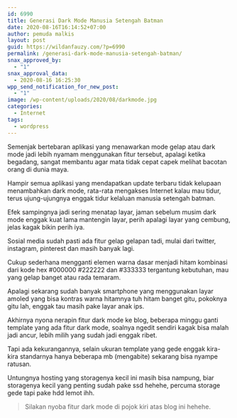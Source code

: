 ```yaml
---
id: 6990
title: Generasi Dark Mode Manusia Setengah Batman
date: 2020-08-16T16:14:52+07:00
author: pemuda malkis
layout: post
guid: https://wildanfauzy.com/?p=6990
permalink: /generasi-dark-mode-manusia-setengah-batman/
snax_approved_by:
  - "1"
snax_approval_data:
  - 2020-08-16 16:25:30
wpp_send_notification_for_new_post:
  - "1"
image: /wp-content/uploads/2020/08/darkmode.jpg
categories:
  - Internet
tags:
  - wordpress
---
```

Semenjak bertebaran aplikasi yang menawarkan mode gelap atau dark mode jadi lebih nyamam menggunakan fitur tersebut, apalagi ketika begadang, sangat membantu agar mata tidak cepat capek melihat bacotan orang di dunia maya.

Hampir semua aplikasi yang mendapatkan update terbaru tidak kelupaan menambahkan dark mode, rata-rata mengakses Internet kalau mau tidur, terus ujung-ujungnya enggak tidur kelaluan manusia setengah batman.

Efek sampingnya jadi sering menatap layar, jaman sebelum musim dark mode enggak kuat lama mantengin layar, perih apalagi layar yang cembung, jelas kagak bikin perih iya.

Sosial media sudah pasti ada fitur gelap gelapan tadi, mulai dari twitter, instagram, pinterest dan masih banyak lagi.

Cukup sederhana mengganti elemen warna dasar menjadi hitam kombinasi dari kode hex #000000 #222222 dan #333333 tergantung kebutuhan, mau yang gelap banget atau rada temaram.

Apalagi sekarang sudah banyak smartphone yang menggunakan layar amoled yang bisa kontras warna hitamnya tuh hitam banget gitu, pokoknya gitu lah, enggak tau masih pake layar anak ips.

Akhirnya nyona nerapin fitur dark mode ke blog, beberapa minggu ganti template yang ada fitur dark mode, soalnya ngedit sendiri kagak bisa malah jadi ancur, lebih milih yang sudah jadi enggak ribet.

Tapi ada kekurangannya, selain ukuran template yang gede enggak kira-kira standarnya hanya beberapa mb (mengabite) sekarang bisa nyampe ratusan.

Untungnya hosting yang storagenya kecil ini masih bisa nampung, biar storagenya kecil yang penting sudah pake ssd hehehe, percuma storage gede tapi pake hdd lemot ihh.

<blockquote class="wp-block-quote">
  <p>
    Silakan nyoba fitur dark mode di pojok kiri atas blog ini hehehe.<span style="font-size: inherit;"></span>
  </p>
</blockquote>
